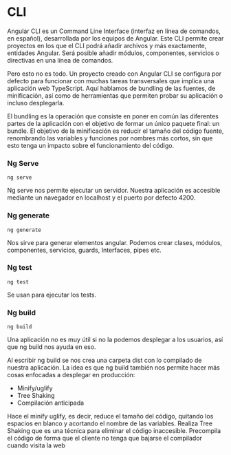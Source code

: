 # CLI
Angular CLI es un Command Line Interface (interfaz en línea de comandos, en español), desarrollada por los equipos de Angular. Este CLI permite crear proyectos en los que el CLI podrá añadir archivos y más exactamente, entidades Angular. Será posible añadir módulos, componentes, servicios o directivas en una línea de comandos.

Pero esto no es todo. Un proyecto creado con Angular CLI se configura por defecto para funcionar con muchas tareas transversales que implica una aplicación web TypeScript. Aquí hablamos de bundling de las fuentes, de minificación, así como de herramientas que permiten probar su aplicación o incluso desplegarla.

El bundling es la operación que consiste en poner en común las diferentes partes de la aplicación con el objetivo de formar un único paquete final: un bundle. El objetivo de la minificación es reducir el tamaño del código fuente, renombrando las variables y funciones por nombres más cortos, sin que esto tenga un impacto sobre el funcionamiento del código.

### Ng Serve

	ng serve

Ng serve nos permite ejecutar un servidor. Nuestra aplicación es accesible mediante un navegador en localhost y el puerto por defecto 4200.

### Ng generate

	ng generate

Nos sirve para generar elementos angular. Podemos crear clases, módulos, componentes, servicios, guards, Interfaces, pipes etc.

### Ng test

	ng test

Se usan para ejecutar los tests.

### Ng build

	ng build

Una aplicación no es muy útil si no la podemos desplegar a los usuarios, así que ng build nos ayuda en eso.

Al escribir ng build se nos crea una carpeta dist con lo compilado de nuestra aplicación.
La idea es que ng build también nos permite hacer más cosas enfocadas a desplegar en producción:

- Minify/uglify
- Tree Shaking
- Compilación anticipada

Hace el minify uglify, es decir, reduce el tamaño del código, quitando los espacios en blanco y acortando el nombre de las variables.
Realiza Tree Shaking que es una técnica para eliminar el código inaccesible.
Precompila el código de forma que el cliente no tenga que bajarse el compilador cuando visita la web